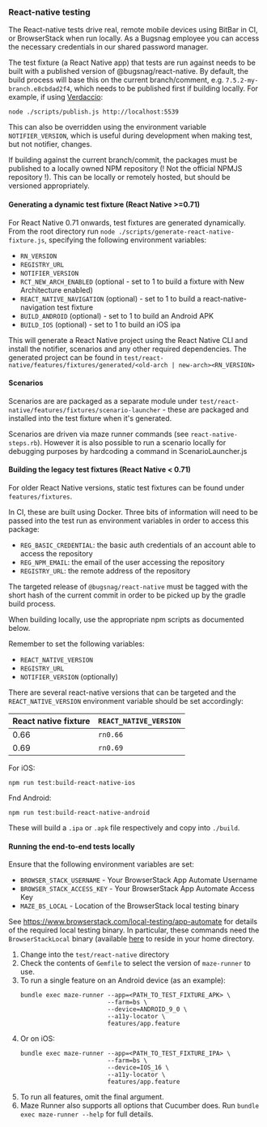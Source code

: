 ### React-native testing

The React-native tests drive real, remote mobile devices using BitBar in CI, or BrowserStack when run locally. As a Bugsnag employee you can access the 
necessary credentials in our shared password manager.

The test fixture (a React Native app) that tests are run against needs to be built with a published version of 
@bugsnag/react-native.  By default, the build process will base this on the current branch/comment, 
e.g. `7.5.2-my-branch.e8cbdad2f4`, which needs to be published first if building locally.  For example, if using 
[Verdaccio](https://verdaccio.org/docs/en/docker.html):

```shell script
node ./scripts/publish.js http://localhost:5539
```

This can also be overridden using the environment variable `NOTIFIER_VERSION`, which is useful during development when 
making test, but not notifier, changes.

If building against the current branch/commit, the packages must be published to a locally owned NPM repository 
(! Not the official NPMJS repository !). This can be locally or remotely hosted, but should be versioned appropriately.  

#### Generating a dynamic test fixture (React Native >=0.71)

For React Native 0.71 onwards, test fixtures are generated dynamically.
From the root directory run `node ./scripts/generate-react-native-fixture.js`, specifying the following environment variables:

- `RN_VERSION`
- `REGISTRY_URL`
- `NOTIFIER_VERSION`
- `RCT_NEW_ARCH_ENABLED` (optional - set to 1 to build a fixture with New Architecture enabled)
- `REACT_NATIVE_NAVIGATION` (optional) - set to 1 to build a react-native-navigation test fixture
- `BUILD_ANDROID` (optional) - set to 1 to build an Android APK
- `BUILD_IOS` (optional) - set to 1 to build an iOS ipa

This will generate a React Native project using the React Native CLI and install the notifier, scenarios and any other required dependencies.
The generated project can be found in `test/react-native/features/fixtures/generated/<old-arch | new-arch><RN_VERSION>`

#### Scenarios

Scenarios are are packaged as a separate module under `test/react-native/features/fixtures/scenario-launcher` - these are packaged and installed into the test fixture when it's generated.

Scenarios are driven via maze runner commands (see `react-native-steps.rb`). However it is also possible to run a scenario locally for debugging purposes by hardcoding a command in ScenarioLauncher.js

#### Building the legacy test fixtures (React Native < 0.71)

For older React Native versions, static test fixtures can be found under `features/fixtures`.

In CI, these are built using Docker. Three bits of information will need to be passed into the test run as environment variables in order to 
access this package:
- `REG_BASIC_CREDENTIAL`: the basic auth credentials of an account able to access the repository
- `REG_NPM_EMAIL`: the email of the user accessing the repository
- `REGISTRY_URL`: the remote address of the repository

The targeted release of `@bugsnag/react-native` must be tagged with the short hash of the current commit in order to be 
picked up by the gradle build process.

When building locally, use the appropriate npm scripts as documented below.

Remember to set the following variables:
- `REACT_NATIVE_VERSION`
- `REGISTRY_URL`
- `NOTIFIER_VERSION` (optionally)

There are several react-native versions that can be targeted and the `REACT_NATIVE_VERSION` environment variable should 
be set accordingly:

| React native fixture | `REACT_NATIVE_VERSION` |
|----------------------|------------------------|
| 0.66                 | `rn0.66`               |
| 0.69                 | `rn0.69`               |

For iOS:
```shell script
npm run test:build-react-native-ios
```

Fnd Android:
```shell script
npm run test:build-react-native-android
```
These will build a `.ipa` or `.apk` file respectively and copy into `./build`.

#### Running the end-to-end tests locally

Ensure that the following environment variables are set:
- `BROWSER_STACK_USERNAME` - Your BrowserStack App Automate Username
- `BROWSER_STACK_ACCESS_KEY` - Your BrowserStack App Automate Access Key
- `MAZE_BS_LOCAL` - Location of the BrowserStack local testing binary

See https://www.browserstack.com/local-testing/app-automate for details of the required local testing binary. In
particular, these commands need the `BrowserStackLocal` binary (available 
[here](https://www.browserstack.com/local-testing/releases) to reside in your home directory.  

1. Change into the `test/react-native` directory
1. Check the contents of `Gemfile` to select the version of `maze-runner` to use.
1. To run a single feature on an Android device (as an example):
    ```shell script
    bundle exec maze-runner --app=<PATH_TO_TEST_FIXTURE_APK> \
                            --farm=bs \
                            --device=ANDROID_9_0 \
                            --a11y-locator \
                            features/app.feature
    ```
1. Or on iOS:
    ```shell script
    bundle exec maze-runner --app=<PATH_TO_TEST_FIXTURE_IPA> \
                            --farm=bs \
                            --device=IOS_16 \
                            --a11y-locator \
                            features/app.feature
    ```
1. To run all features, omit the final argument.
1. Maze Runner also supports all options that Cucumber does.  Run `bundle exec maze-runner --help` for full details.
